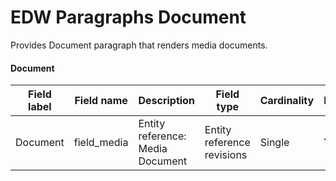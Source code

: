 EDW Paragraphs Document
=============================================

Provides Document paragraph that renders media documents.

#### Document
| Field label | Field name  | Description                      | Field type                 | Cardinality | Required | Translatable | Widget           |
|-------------|-------------|----------------------------------|----------------------------|-------------|----------|--------------|------------------|
| Document    | field_media | Entity reference: Media Document | Entity reference revisions | Single      | Yes      | No           | Entity reference |